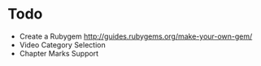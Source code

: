 # Todo

* Create a Rubygem http://guides.rubygems.org/make-your-own-gem/
* Video Category Selection
* Chapter Marks Support